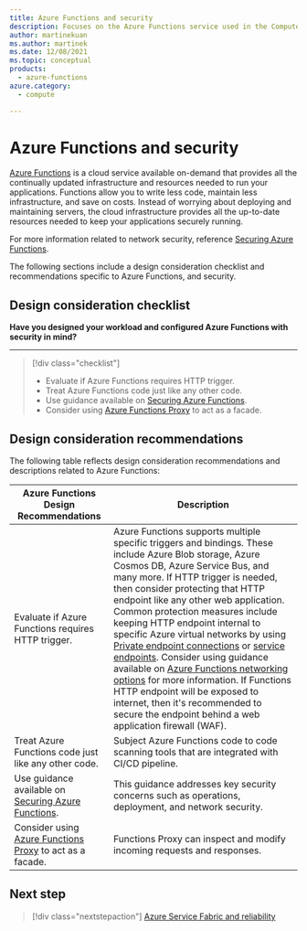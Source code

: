 ```yaml
---
title: Azure Functions and security
description: Focuses on the Azure Functions service used in the Compute solution to provide best-practice, configuration recommendations, and design considerations related to service security.
author: martinekuan
ms.author: martinek
ms.date: 12/08/2021
ms.topic: conceptual
products:
  - azure-functions
azure.category:
  - compute

---
```


# Azure Functions and security

[Azure Functions](/azure/azure-functions/functions-overview) is a cloud service available on-demand that provides all the continually updated infrastructure and resources needed to run your applications. Functions allow you to write less code, maintain less infrastructure, and save on costs. Instead of worrying about deploying and maintaining servers, the cloud infrastructure provides all the up-to-date resources needed to keep your applications securely running.

For more information related to network security, reference [Securing Azure Functions](/azure/azure-functions/security-concepts).

The following sections include a design consideration checklist and recommendations specific to Azure Functions, and security.

## Design consideration checklist

**Have you designed your workload and configured Azure Functions with security in mind?**
***

> [!div class="checklist"]
>
> - Evaluate if Azure Functions requires HTTP trigger.
> - Treat Azure Functions code just like any other code.
> - Use guidance available on [Securing Azure Functions](/azure/azure-functions/security-concepts).
> - Consider using [Azure Functions Proxy](/azure/azure-functions/functions-proxies) to act as a facade.

## Design consideration recommendations

The following table reflects design consideration recommendations and descriptions related to Azure Functions:

|Azure Functions Design Recommendations|Description|
|--------------------------------------|-----------|
|Evaluate if Azure Functions requires HTTP trigger.|Azure Functions supports multiple specific triggers and bindings. These include Azure Blob storage, Azure Cosmos DB, Azure Service Bus, and many more. If HTTP trigger is needed, then consider protecting that HTTP endpoint like any other web application. Common protection measures include keeping HTTP endpoint internal to specific Azure virtual networks by using [Private endpoint connections](/azure/azure-functions/functions-networking-options#private-endpoint-connections) or [service endpoints](/azure/azure-functions/functions-networking-options#use-service-endpoints). Consider using guidance available on [Azure Functions networking options](/azure/azure-functions/functions-networking-options) for more information. If Functions HTTP endpoint will be exposed to internet, then it's recommended to secure the endpoint behind a web application firewall (WAF).|
|Treat Azure Functions code just like any other code.|Subject Azure Functions code to code scanning tools that are integrated with CI/CD pipeline.|
|Use guidance available on [Securing Azure Functions](/azure/azure-functions/security-concepts).|This guidance addresses key security concerns such as operations, deployment, and network security.|
|Consider using [Azure Functions Proxy](/azure/azure-functions/functions-proxies) to act as a facade.|Functions Proxy can inspect and modify incoming requests and responses.|

## Next step

> [!div class="nextstepaction"]
> [Azure Service Fabric and reliability](azure-service-fabric-well-architected-framework.md#reliability)
